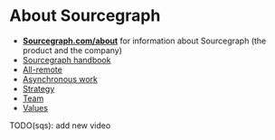 # About Sourcegraph

- [**Sourcegraph.com/about**](https://sourcegraph.com/about) for information about Sourcegraph (the product and the company)
- [Sourcegraph handbook](../../index.md)
- [All-remote](../remote/index.md)
- [Asynchronous work](../communication/asynchronous-communication.md)
- [Strategy](../../strategy-goals/strategy/index.md)
- [Team](../../team/index.md)
- [Values](../values/index.md)

TODO(sqs): add new video